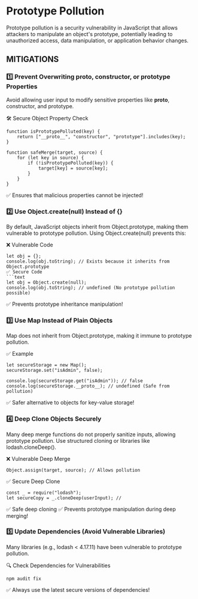 # Prototype Pollution

Prototype pollution is a security vulnerability in JavaScript that allows attackers to manipulate an object's prototype, potentially leading to unauthorized access, data manipulation, or application behavior changes.

## MITIGATIONS
### 1️⃣ Prevent Overwriting __proto__, constructor, or prototype Properties
Avoid allowing user input to modify sensitive properties like __proto__, constructor, and prototype.

🛠 Secure Object Property Check
```text
function isPrototypePolluted(key) {
    return ["__proto__", "constructor", "prototype"].includes(key);
}

function safeMerge(target, source) {
    for (let key in source) {
        if (!isPrototypePolluted(key)) {
            target[key] = source[key];
        }
    }
}
```
✅ Ensures that malicious properties cannot be injected!

### 2️⃣ Use Object.create(null) Instead of {}
By default, JavaScript objects inherit from Object.prototype, making them vulnerable to prototype pollution. Using Object.create(null) prevents this:

❌ Vulnerable Code
```text
let obj = {}; 
console.log(obj.toString); // Exists because it inherits from Object.prototype
✅ Secure Code
```text
let obj = Object.create(null); 
console.log(obj.toString); // undefined (No prototype pollution possible)
```
✅ Prevents prototype inheritance manipulation!

### 3️⃣ Use Map Instead of Plain Objects
Map does not inherit from Object.prototype, making it immune to prototype pollution.

✅ Example
```text
let secureStorage = new Map();
secureStorage.set("isAdmin", false);

console.log(secureStorage.get("isAdmin")); // false
console.log(secureStorage.__proto__); // undefined (Safe from pollution)
```
✅ Safer alternative to objects for key-value storage!

### 4️⃣ Deep Clone Objects Securely
Many deep merge functions do not properly sanitize inputs, allowing prototype pollution. Use structured cloning or libraries like lodash.cloneDeep().

❌ Vulnerable Deep Merge
```text
Object.assign(target, source); // Allows pollution
```
✅ Secure Deep Clone
```text
const _ = require("lodash");
let secureCopy = _.cloneDeep(userInput); //
```
✅ Safe deep cloning
✅ Prevents prototype manipulation during deep merging!

### 5️⃣ Update Dependencies (Avoid Vulnerable Libraries)
Many libraries (e.g., lodash < 4.17.11) have been vulnerable to prototype pollution.

🔍 Check Dependencies for Vulnerabilities
```text
npm audit fix
```
✅ Always use the latest secure versions of dependencies!


